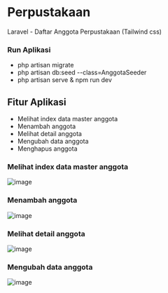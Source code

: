 # Perpustakaan
Laravel - Daftar Anggota Perpustakaan (Tailwind css)

### Run Aplikasi
- php artisan migrate
- php artisan db:seed --class=AnggotaSeeder
- php artisan serve & npm run dev

## Fitur Aplikasi
- Melihat index data master anggota
- Menambah anggota
- Melihat detail anggota
- Mengubah data anggota
- Menghapus anggota

### Melihat index data master anggota
![image](https://github.com/titian-pamungkas-a/perpustakaan/assets/77373958/35ba6c54-ad34-4901-ae1a-f8fcd58336b2)


### Menambah anggota
![image](https://github.com/titian-pamungkas-a/perpustakaan/assets/77373958/e55f4f72-5186-467e-9cbc-d6e391d28ed3)


### Melihat detail anggota
![image](https://github.com/titian-pamungkas-a/perpustakaan/assets/77373958/61a696e3-dba8-4010-a695-ca548cd5e541)


### Mengubah data anggota
![image](https://github.com/titian-pamungkas-a/perpustakaan/assets/77373958/0045ab03-fa64-408a-a80b-3f4b8ab809c3)

